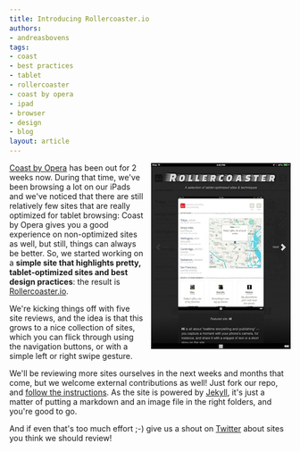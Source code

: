 ```yaml
---
title: Introducing Rollercoaster.io
authors:
- andreasbovens
tags:
- coast
- best practices
- tablet
- rollercoaster
- coast by opera
- ipad
- browser
- design
- blog
layout: article
---
```

<p style="float: right; margin: 0 0 0.5em 1em"><a href="http://rollercoaster.io/"><img src="/blog/introducing-rollercoaster-io/rollercoaster-250.jpg" alt="Rollercoaster screenshot" /></a></p>

<p><a href="http://coastbyopera.com/">Coast by Opera</a> has been out for 2 weeks now. During that time, we&#39;ve been browsing a lot on our iPads and we&#39;ve noticed that there are still relatively few sites that are really optimized for tablet browsing: Coast by Opera gives you a good experience on non-optimized sites as well, but still, things can always be better. So, we started working on a <strong>simple site that highlights pretty, tablet-optimized sites and best design practices</strong>: the result is <a href="http://rollercoaster.io/">Rollercoaster.io</a>.</p>

<p>We&#39;re kicking things off with five site reviews, and the idea is that this grows to a nice collection of sites, which you can flick through using the navigation buttons, or with a simple left or right swipe gesture.</p>

<p>We&#39;ll be reviewing more sites ourselves in the next weeks and months that come, but we welcome external contributions as well! Just fork our repo, and <a href="https://github.com/operasoftware/rollercoaster/blob/master/README.md">follow the instructions</a>. As the site is powered by <a href="http://jekyllrb.com">Jekyll</a>, it&#39;s just a matter of putting a markdown and an image file in the right folders, and you&#39;re good to go.</p>

<p>And if even that&#39;s too much effort ;-) give us a shout on <a href="https://twitter.com/odevrel">Twitter</a> about sites you think we should review!</p>
